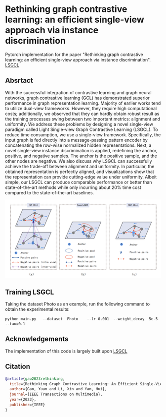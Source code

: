 # Rethinking graph contrastive learning: an efficient single-view approach via instance discrimination
Pytorch implementation for the paper "Rethinking graph contrastive learning: an efficient single-view approach via instance discrimination". [LSGCL](https://ieeexplore.ieee.org/abstract/document/10286310)

## Absrtact
With the successful integration of contrastive learning and graph neural networks, graph contrastive learning (GCL) has demonstrated superior performance in graph representation learning. Majority of earlier works tend to utilize dual-view frameworks. However, they require high computational costs; additionally, we observed that they can hardly obtain robust result as the training processes swing between two important metrics: alignment and uniformity. We address these problems by designing a novel single-view paradigm called Light Single-view Graph Contrastive Learning (LSGCL). To reduce time consumption, we use a single-view framework. Specifically, the input graph is fed directly into a message-passing pattern encoder by concatenating the row-wise normalized hidden representations. Next, a novel single-view instance discrimination is applied, redefining the anchor, positive, and negative samples. The anchor is the positive sample, and the other nodes are negative. We also discuss why LSGCL can successfully achieve the trade-off between alignment and uniformity. In particular, the obtained representation is perfectly aligned, and visualizations show that the representation can provide cutting-edge value under uniformity. Albeit simple, our LSGCL can produce comparable performance or better than state-of-the-art methods while only incurring about 20\% time cost compared to the state-of-the-art baselines.

![Framework](objective.png)


## Training LSGCL
Taking the dataset Photo as an example, run the following command to obtain the experimental results:
    
    
    python main.py   --dataset  Photo    --lr 0.001  --weight_decay  5e-5  --tau=0.1

## Acknowledgements
The implementation of this code is largely built upon [LSGCL](https://github.com/maxgaocode/LSGCL)

## Citation
```bibtex
@article{gao2023rethinking,
  title={Rethinking Graph Contrastive Learning: An Efficient Single-View Approach via Instance Discrimination},
  author={Gao, Yuan and Li, Xin and Yan, Hui},
  journal={IEEE Transactions on Multimedia},
  year={2023},
  publisher={IEEE}
}
```